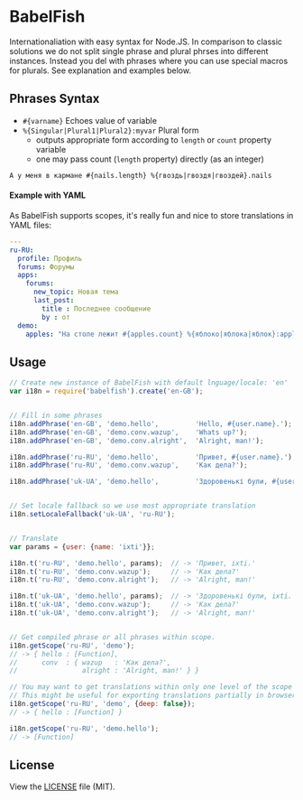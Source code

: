BabelFish
=========

Internationaliation with easy syntax for Node.JS. In comparison to classic
solutions we do not split single phrase and plural phrses into different
instances. Instead you del with phrases where you can use special macros for
plurals. See explanation and examples below.


## Phrases Syntax

-  `#{varname}` Echoes value of variable
-  `%{Singular|Plural1|Plural2}:myvar` Plural form
   -  outputs appropriate form according to `length` or `count` property variable
   -  one may pass count (`length` property) directly (as an integer)

```
А у меня в кармане #{nails.length} %{гвоздь|гвоздя|гвоздей}.nails
```


#### Example with YAML

As BabelFish supports scopes, it's really fun and nice to store translations in
YAML files:

``` yaml
---
ru-RU:
  profile: Профиль
  forums: Форумы
  apps:
    forums:
      new_topic: Новая тема
      last_post:
        title : Последнее сообщение
        by : от
  demo:
    apples: "На столе лежит #{apples.count} %{яблоко|яблока|яблок}:apples"
```


## Usage

``` javascript
// Create new instance of BabelFish with default lnguage/locale: 'en'
var i18n = require('babelfish').create('en-GB');


// Fill in some phrases
i18n.addPhrase('en-GB', 'demo.hello',         'Hello, #{user.name}.');
i18n.addPhrase('en-GB', 'demo.conv.wazup',    'Whats up?');
i18n.addPhrase('en-GB', 'demo.conv.alright',  'Alright, man!');

i18n.addPhrase('ru-RU', 'demo.hello',         'Привет, #{user.name}.');
i18n.addPhrase('ru-RU', 'demo.conv.wazup',    'Как дела?');

i18n.addPhrase('uk-UA', 'demo.hello',         'Здоровенькі були, #{user.name}.');


// Set locale fallback so we use most appropriate translation
i18n.setLocaleFallback('uk-UA', 'ru-RU');


// Translate
var params = {user: {name: 'ixti'}};

i18n.t('ru-RU', 'demo.hello', params);  // -> 'Привет, ixti.'
i18n.t('ru-RU', 'demo.conv.wazup');     // -> 'Как дела?'
i18n.t('ru-RU', 'demo.conv.alright');   // -> 'Alright, man!'

i18n.t('uk-UA', 'demo.hello', params);  // -> 'Здоровенькі були, ixti.'
i18n.t('uk-UA', 'demo.conv.wazup');     // -> 'Как дела?'
i18n.t('uk-UA', 'demo.conv.alright');   // -> 'Alright, man!'


// Get compiled phrase or all phrases within scope.
i18n.getScope('ru-RU', 'demo');
// -> { hello : [Function],
//      conv  : { wazup   : 'Как дела?',
//                alright : 'Alright, man!' } }

// You may want to get translations within only one level of the scope
// This might be useful for exporting translations partially in browser
i18n.getScope('ru-RU', 'demo', {deep: false});
// -> { hello : [Function] }

i18n.getScope('ru-RU', 'demo.hello');
// -> [Function]
```


## License

View the [LICENSE](https://github.com/nodeca/babelfish.tools/blob/master/LICENSE) file (MIT).
